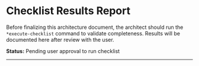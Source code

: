 # Checklist Results Report

Before finalizing this architecture document, the architect should run the `*execute-checklist` command to validate completeness. Results will be documented here after review with the user.

**Status:** Pending user approval to run checklist

---

